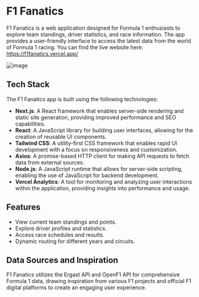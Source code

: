 # F1 Fanatics

F1 Fanatics is a web application designed for Formula 1 enthusiasts to explore team standings, driver statistics, and race information. The app provides a user-friendly interface to access the latest data from the world of Formula 1 racing. You can find the live website here: https://f1fanatics.vercel.app/

![image](https://github.com/user-attachments/assets/fc8d9977-30f5-4971-aea1-a90200af1f3a)


## Tech Stack

The F1 Fanatics app is built using the following technologies:

- **Next.js**: A React framework that enables server-side rendering and static site generation, providing improved performance and SEO capabilities.
- **React**: A JavaScript library for building user interfaces, allowing for the creation of reusable UI components.
- **Tailwind CSS**: A utility-first CSS framework that enables rapid UI development with a focus on responsiveness and customization.
- **Axios**: A promise-based HTTP client for making API requests to fetch data from external sources.
- **Node.js**: A JavaScript runtime that allows for server-side scripting, enabling the use of JavaScript for backend development.
- **Vercel Analytics**: A tool for monitoring and analyzing user interactions within the application, providing insights into performance and usage.

## Features

- View current team standings and points.
- Explore driver profiles and statistics.
- Access race schedules and results.
- Dynamic routing for different years and circuits.

## Data Sources and Inspiration

F1 Fanatics utilizes the Ergast API and OpenF1 API for comprehensive Formula 1 data, drawing inspiration from various F1 projects and official F1 digital platforms to create an engaging user experience.
   
